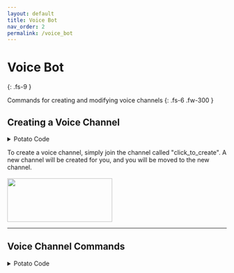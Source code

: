 ```yaml
---
layout: default
title: Voice Bot
nav_order: 2
permalink: /voice_bot
---
```

# Voice Bot
{: .fs-9 }

Commands for creating and modifying voice channels
{: .fs-6 .fw-300 }


## Creating a Voice Channel

<details>
<summary>Potato Code</summary>
<div class="code-example" markdown="1">
```python
@bot.event
async def on_voice_state_update (member, before, after):    
    guild = member.guild
    category = get(guild.categories, name="voice_bot")    
    from_channel = before.channel
    after_channel = after.channel
    # Gets the ID of the channels the user came from and the channels
    # they went to. The ID is "none" if they connected for the first time or
    # disconnected from voice.
    if not from_channel:
        from_id = "none"
    else:
        from_id = from_channel.id 
    if not after_channel:
        after_id = "none"
    else:
        after_id = after_channel.id
    # If they came from a non bot-created voice channel
    if from_id not in bot.voice_bot_ids:
        # If they went into the "click_to_create" channel OR disconnected:
        if after_id == click_to_create_id:
            # Create the voice channel:
            created_channel = await guild.create_voice_channel("new_channel", category=category) 
            # Adds the channel ID to "global" var
            bot.voice_bot_ids += [created_channel.id]
            # Move them to the channel
            await member.move_to(created_channel)
        # If they went into another channel OR disconnected:
        else:   
            # If the channel is bot-created:
            if from_id in bot.voice_bot_ids:
                # Check if empty:
                if not any(before.channel.members):
                    # Delete if empty:
                    bot.voice_bot_ids.remove(before.channel.id)
                    await before.channel.delete()                         
    # If they came from a bot-created channel:
    else:   
        # Same process as before. The else is probably not necessary actually
        if from_id in bot.voice_bot_ids:
            if not any(before.channel.members):
                bot.voice_bot_ids.remove(before.channel.id)
                await before.channel.delete()
	if after_id == click_to_create_id:
            # Create the voice channel:
            created_channel = await guild.create_voice_channel("new_channel", category=category) 
            # Adds the channel ID to "global" var
            bot.voice_bot_ids += [created_channel.id]
            # Move them to the channel
            await member.move_to(created_channel)
```
</div>
</details>

To create a voice channel, simply join the channel called "click_to_create". A new channel will be created for you, and you will be moved to the new channel. <br>
<br>
<img src="https://cdn.discordapp.com/attachments/820010605628096522/820017949389619240/unknown.png" width="241" height="100"/>

--- 

## Voice Channel Commands

<details>
<summary>Potato Code</summary>
<div class="code-example" markdown="1">
```python
@bot.command()
async def voice (ctx, command, arg):
    guild = ctx.guild
    member = ctx.message.author
    channel = member.voice.channel 
    if channel.id in bot.voice_bot_ids:
        if command.lower() == "name":
            new_name = str(arg)[:20]
            await channel.edit(name=new_name)
            await ctx.send("Voice channel renamed to {}".format(new_name))

        if command.lower() == "limit":
            await channel.edit(user_limit=int(arg[0]))
            await ctx.send("Limited to max {} people".format(int(arg[0])))
    else:
        await ctx.send("My creator does not allow me to rename human-made channels :(")
```
</div>
</details>

Changes the property of the voice channel you are currently in. Will only work for bot-created channels.

### Usage:

{% highlight markdown %}
$voice <attribute> <new> 
{% endhighlight %}

<br>

`attribute` - What you want to change about the channel. Currently supports:
- `name` - the name of the channel
- `limit` - the maximum number of members in the channel

<br>

`new` - The new value of the selected `attribute`.
 - If `limit` was passed, `new` must be a number between 1 and 99
 
 <br>
 
### Example Commands:
Changing voice channel name
{% highlight markdown %}
$voice name Braben_Tunnel
{% endhighlight %}

Limiting maximum number of users in voice channel to 3:
{% highlight markdown %}
$voice limit 3
{% endhighlight %}

<br>

<img src="https://cdn.discordapp.com/attachments/820010605628096522/820017850134691863/unknown.png" width="241" height="100"/>


<br>
<button class="btn js-toggle-dark-mode">Toggle Light/Dark mode</button>

<script>
const toggleDarkMode = document.querySelector('.js-toggle-dark-mode');

jtd.addEvent(toggleDarkMode, 'click', function(){
  if (jtd.getTheme() === 'dark') {
    jtd.setTheme('light');
  } else {
    jtd.setTheme('dark');
  }
});
</script>














